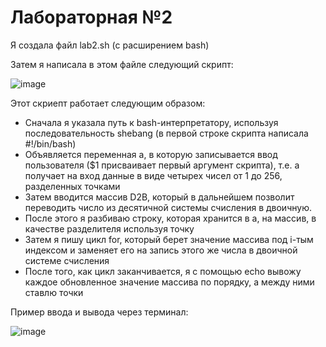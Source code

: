# Лабораторная №2
Я создала файл lab2.sh (с расширением bash)

Затем я написала в этом файле следующий скрипт:

![image](https://github.com/user-attachments/assets/dfa90f54-f151-475e-9b20-733171435155)

Этот скриепт работает следующим образом:
- Сначала я указала путь к bash-интерпретатору, используя последовательность shebang (в первой строке скрипта написала #!/bin/bash)
- Объявляется переменная а, в которую записывается ввод пользователя ($1 присваивает первый аргумент скрипта), т.е. а получает на вход данные в виде четырех чисел от 1 до 256, разделенных точками
- Затем вводится массив D2B, который в дальнейшем позволит переводить число из десятичной системы счисления в двоичную.
- После этого я разбиваю строку, которая хранится в а, на массив, в качестве разделителя используя точку
- Затем я пишу цикл for, который берет значение массива под i-тым индексом и заменяет его на запись этого же числа в двоичной системе счисления
- После того, как цикл заканчивается, я с помощью echo вывожу каждое обновленное значение массива по порядку, а между ними ставлю точки

Пример ввода и вывода через терминал:

![image](https://github.com/user-attachments/assets/8e0c6c5c-07f7-4f38-bace-81d354b0132b)
